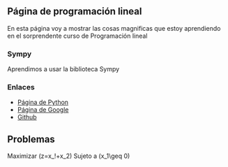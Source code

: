 <script src='https://cdn.mathjax.org/mathjax/latest/MathJax.js?config=TeX-AMS-MML_HTMLorMML'></script>

## Página de programación lineal

En esta página voy a mostrar las cosas magnificas que estoy aprendiendo en el sorprendente curso de Programación lineal

### Sympy

Aprendimos a usar la biblioteca Sympy

### Enlaces

- [Página de Python](https://www.python.org/)
- [Página de Google](https://www.google.com/)
- [Github](https://www.github.com)

## Problemas

Maximizar \(z=x_!+x_2\) Sujeto a \(x_1\geq 0\)